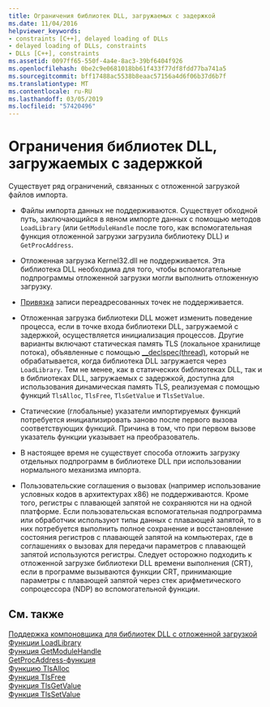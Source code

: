 ```yaml
---
title: Ограничения библиотек DLL, загружаемых с задержкой
ms.date: 11/04/2016
helpviewer_keywords:
- constraints [C++], delayed loading of DLLs
- delayed loading of DLLs, constraints
- DLLs [C++], constraints
ms.assetid: 0097ff65-550f-4a4e-8ac3-39bf6404f926
ms.openlocfilehash: 0be2c9e0681018bb61f433f77df8fdd77ba741a5
ms.sourcegitcommit: bff17488ac5538b8eaac57156a4d6f06b37d6b7f
ms.translationtype: MT
ms.contentlocale: ru-RU
ms.lasthandoff: 03/05/2019
ms.locfileid: "57420496"
---
```

# <a name="constraints-of-delay-loading-dlls"></a>Ограничения библиотек DLL, загружаемых с задержкой

Существует ряд ограничений, связанных с отложенной загрузкой файлов импорта.

- Файлы импорта данных не поддерживаются. Существует обходной путь, заключающийся в явном импорте данных с помощью методов `LoadLibrary` (или `GetModuleHandle` после того, как вспомогательная функция отложенной загрузки загрузила библиотеку DLL) и `GetProcAddress`.

- Отложенная загрузка Kernel32.dll не поддерживается. Эта библиотека DLL необходима для того, чтобы вспомогательные подпрограммы отложенной загрузки могли выполнить отложенную загрузку.

- [Привязка](../../build/reference/binding-imports.md) записи переадресованных точек не поддерживается.

- Отложенная загрузка библиотеки DLL может изменить поведение процесса, если в точке входа библиотеки DLL, загружаемой с задержкой, осуществляется инициализация процессов. Другие варианты включают статическая память TLS (локальное хранилище потока), объявленные с помощью [__declspec(thread)](../../cpp/thread.md), который не обрабатывается, когда библиотека DLL загружается через `LoadLibrary`. Тем не менее, как в статических библиотеках DLL, так и в библиотеках DLL, загружаемых с задержкой, доступна для использования динамическая память TLS, реализуемая с помощью функций `TlsAlloc`, `TlsFree`, `TlsGetValue` и `TlsSetValue`.

- Статические (глобальные) указатели импортируемых функций потребуется инициализировать заново после первого вызова соответствующих функций. Причина в том, что при первом вызове указатель функции указывает на преобразователь.

- В настоящее время не существует способа отложить загрузку отдельных подпрограмм в библиотеке DLL при использовании нормального механизма импорта.

- Пользовательские соглашения о вызовах (например использование условных кодов в архитектурах x86) не поддерживаются. Кроме того, регистры с плавающей запятой не сохраняются ни на одной платформе. Если пользовательская вспомогательная подпрограмма или обработчик используют типы данных с плавающей запятой, то в них потребуется выполнить полное сохранение и восстановление состояния регистров с плавающей запятой на компьютерах, где в соглашениях о вызовах для передачи параметров с плавающей запятой используются регистры. Следует осторожно подходить к отложенной загрузке библиотеки DLL времени выполнения (CRT), если в программе вызываются функции CRT, принимающие параметры с плавающей запятой через стек арифметического сопроцессора (NDP) во вспомогательной функции.

## <a name="see-also"></a>См. также

[Поддержка компоновщика для библиотек DLL с отложенной загрузкой](../../build/reference/linker-support-for-delay-loaded-dlls.md)<br/>
[Функции LoadLibrary](/windows/desktop/api/libloaderapi/nf-libloaderapi-loadlibrarya)<br/>
[Функция GetModuleHandle](/windows/desktop/api/libloaderapi/nf-libloaderapi-getmodulehandlea)<br/>
[GetProcAddress-функция](/windows/desktop/api/libloaderapi/nf-libloaderapi-getprocaddress)<br/>
[Функцию TlsAlloc](/windows/desktop/api/processthreadsapi/nf-processthreadsapi-tlsalloc)<br/>
[Функция TlsFree](/windows/desktop/api/processthreadsapi/nf-processthreadsapi-tlsfree)<br/>
[Функция TlsGetValue](/windows/desktop/api/processthreadsapi/nf-processthreadsapi-tlsgetvalue)<br/>
[Функция TlsSetValue](/windows/desktop/api/processthreadsapi/nf-processthreadsapi-tlssetvalue)

